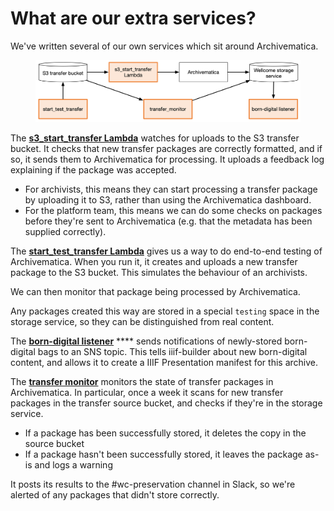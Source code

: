 # What are our extra services?

We've written several of our own services which sit around Archivematica.

<figure><img src="../.gitbook/assets/Untitled 2 (1).png" alt=""><figcaption></figcaption></figure>

The [**s3\_start\_transfer Lambda**](https://github.com/wellcomecollection/archivematica-infrastructure/tree/main/lambdas/s3\_start\_transfer) watches for uploads to the S3 transfer bucket. It checks that new transfer packages are correctly formatted, and if so, it sends them to Archivematica for processing. It uploads a feedback log explaining if the package was accepted.

* For archivists, this means they can start processing a transfer package by uploading it to S3, rather than using the Archivematica dashboard.
* For the platform team, this means we can do some checks on packages before they're sent to Archivematica (e.g. that the metadata has been supplied correctly).

The [**start\_test**_**\_**_**transfer Lambda**](https://github.com/wellcomecollection/archivematica-infrastructure/tree/main/lambdas/start\_test\_transfer) gives us a way to do end-to-end testing of Archivematica. When you run it, it creates and uploads a new transfer package to the S3 bucket. This simulates the behaviour of an archivists.

We can then monitor that package being processed by Archivematica.

Any packages created this way are stored in a special `testing` space in the storage service, so they can be distinguished from real content.

The [**born-digital listener**](https://github.com/wellcomecollection/archivematica-infrastructure/tree/main/born\_digital\_listener) **** sends notifications of newly-stored born-digital bags to an SNS topic. This tells iiif-builder about new born-digital content, and allows it to create a IIIF Presentation manifest for this archive.

The [**transfer monitor**](https://github.com/wellcomecollection/archivematica-infrastructure/tree/main/lambdas/transfer\_monitor) monitors the state of transfer packages in Archivematica. In particular, once a week it scans for new transfer packages in the transfer source bucket, and checks if they're in the storage service.

* If a package has been successfully stored, it deletes the copy in the source bucket
* If a package hasn't been successfully stored, it leaves the package as-is and logs a warning

It posts its results to the #wc-preservation channel in Slack, so we're alerted of any packages that didn't store correctly.
